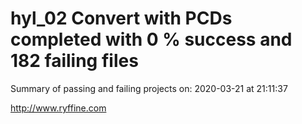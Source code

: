 # hyl_02 Convert with PCDs completed with 0 % success and 182 failing files

Summary of passing and failing projects on: 2020-03-21 at 21:11:37

http://www.ryffine.com

